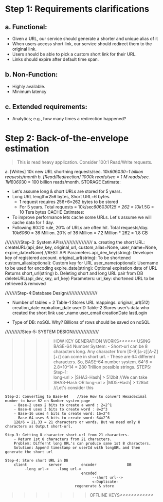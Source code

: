 # Step 1: Requirements clarifications
## a. Functional:
* Given a URL, our service should generate a shorter and unique alias of it
* When users access short link, our service should redirect them to the original link.
* Users should be able to pick a custom short link for their URL.
* Links should expire after default time span.
## b. Non-Function:
* Highly available. 
* Minimum latency
## c. Extended requirements:
* Analytics; e.g., how many times a redirection happened?
    
    
# Step 2: Back-of-the-envelope estimation

> This is read heavy application. Consider 100:1 Read/Write requests.

a. [Writes] 10k new URL shortning requests/sec. 10k*60*60*30=1 billion requests/month
b. [Read/Redirection] 1000k reads/sec = 1 M reads/sec. 1M*60*60*30 = 100 billion reads/month.
STORAGE Estimate:
- Let's assume long & short URLs are stored for 5 years.
- Long URL length=256 bytes, Short URL=6 bytes. 
    - 1 request requires 256+6=262 bytes to be stored
    - For 5 years. Total requests = 10k/sec*60*60*30*12*5 * 262 = 10k*1.5G = 10 Tera bytes
CACHE Estimates:
 - To improve performance lets cache some URLs. Let's assume we will cache data for 1 day.
 - Following 80:20 rule, 20% of URLs are often hit.
    Total requests/day. 10k*60*60 = 36 Million. 20% of 36 Million = 7.2 Million * 262 = 1.8 GB
    
    
//////////Step-3: System APIs////////////////////
a. creating the short URL:
    createURL(api_dev_key, original_url, custom_alias=None, user_name=None, expire_date=None)   //REST API 
      Parameters
        api_dev_key(string): Developer key of registered account.
        original_url(string): To be shortened
        custom_alias(optional): Custom key for URL
        user_name(optional): Username to be used for encoding
        expire_date(string): Optional expiration date of URL
      Returns
        short_url(string)
b. Deleting short and long URL pair from DB
    deleteURL(api_dev_key, url_key)
      Parameters:
        url_key: shortened URL to be retrieved & removed
        
        
////////Step-4:Database Design////////////////////
- Number of tables = 2
Table-1 Stores URL mappings.
    original_url(512)   creation_date   expiration_date     userID
Table-2 Stores user’s data who created the short link
        user_name   user_email  creationDate    lastLogin

- Type of DB: noSQL
Why? Billions of rows should be saved on noSQL


///////////Step-5: SYSTEM DESIGN/////////////////
>>>>HOW KEY GENERATION WORKS<<<<<<
USING BASE-64 Number System:
    - Short-url can be 8 characters long. Any character from [0-9][a-z][A-Z][+/] can come in short url.
    - These are 64 different characters. So, BASE-64 number system. 64^8 = 2.8*10^14 = 280 Trillion possible strings.
STEPS:    
    Step-1:     
        long-url > |SHA3-Hash|  > 512bit            //We can take SHA3-Hash OR
        long-url > |MD5-Hash|  > 128bit             //Let's consider this
        
    Step-2: Converting to Base-64    //See How to convert Hexadecimal number to base-62 on Number system page
        - Base-2 uses 2 bits to create a word : 2=2^1
        - Base-8 uses 3 bits to create word : 8=2^3
        - Base-16 uses 4 bits to create word: 16=2^4
        - Base-64 uses 6 bits to create word: 64=2^6
        128/6 = 21.33 = 21 characters or words. But we need only 8 characters as Output short-url.
        
    Step-3: Getting 8 character short-url from 21 characters.
        - Return 1st 8 characters from 21 characters.
        Problem: Differnt long URL's can produce same 1st 8 characters.
        Solution: Append timestamp or userId with longURL and then generate the short url
        
    Step-4: Store short URL in DB
        client          server         encoder              DB
             -long url->    -long url->
                                       encoded
                                            --short url-->
                                            <-Duplicate-
                                    regenerate & store
        
        
>>>>>>>OFFLINE KEYS<<<<<<<<<<<<

